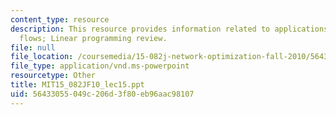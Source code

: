 ```yaml
---
content_type: resource
description: This resource provides information related to applications of network
  flows; Linear programming review.
file: null
file_location: /coursemedia/15-082j-network-optimization-fall-2010/56433055049c206d3f80eb96aac98107_MIT15_082JF10_lec15.ppt
file_type: application/vnd.ms-powerpoint
resourcetype: Other
title: MIT15_082JF10_lec15.ppt
uid: 56433055-049c-206d-3f80-eb96aac98107
---
```

